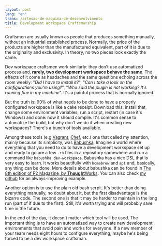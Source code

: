 ```yaml
---
layout: post
lang: "en"
trans: /artesao-de-maquina-de-desenvolvimento
title: Development Workspace Craftsmanship 
---
```


Craftsmen are usually known as people that produces something manually, without an industrial established process. Normally, the price of the products are higher than the manufactured equivalent, part of it is due to the originality and exclusivity. In theory, no two pieces look exactly the same.

Dev workspace craftsmen work similarly: they don't use automatized process and, **rarely, two development workspace behave the same**. The effects of it come as headaches and the same questions echoing across the room weekly: "*Did I have to install it?*", "*Can I take a look on the configurations you're using?*", "*Who said the plugin is not working? It's running fine in my machine*". It's a painful process that is normally ignored. 

But the truth is: 90% of what needs to be done to have a properly configured workspace is like a cake receipt. Download this, install that, change some environment variables, run a script, restart (in case it's Windows) and done: now it should compile. It's common sense to automatize the build, but why don't we do it when creating new workspaces? There's a bunch of tools available.

Among these tools (e.g [Vagrant][vagrant], [Chef][chef], etc.) one that called my attention, mainly because its simplicity, was [Babushka][babushka]. Imagine a world where everything that you need to do to have a development workspace set up and ready to go are a few ``.rb`` files in a repository somewhere and run a command like ``babushka dev-workspace``. Babushka has a nice DSL that is very  easy to learn. It works beautifully with ``homebrew`` and ``apt`` and, basically, any thing can be done. More details about babushka can be found in [The 8th edition of P2 Magazine, by **Thought**Works][p2-babushka]. You can also check [my github][babushka-repo] for an always-improving example.

Another option is to use the plain old bash scrpit. It's better than doing everything manually, no doubt about it, but the first disadvantage is the bizarre code. The second one is that it may be harder to maintain in the long run (part of if due to the first). Still, it's worth trying and will probably save time in the future.  

In the end of the day, it doesn't matter which tool will be used. The important thing is to have an automatized way to create new development environments that avoid pain and works for everyone. If a  new member of your team needs eight hours to configure everything, maybe he's being forced to be a dev workspace craftsman.

[vagrant]:http://www.vagrantup.com/
[chef]:http://www.getchef.com/
[babushka]:https://babushka.me/
[p2-babushka]:http://thoughtworks.github.io/p2/issue08/babushka/
[babushka-repo]:https://github.com/pedrovereza/babushka-deps
